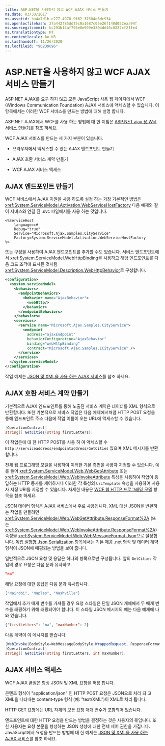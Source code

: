 ```yaml
---
title: ASP.NET을 사용하지 않고 WCF AJAX 서비스 만들기
ms.date: 03/30/2017
ms.assetid: ba4a7d1b-e277-4978-9f62-37684e6dc934
ms.openlocfilehash: 37a442f85ddf5c0a1687c05e26f140d052eaa94f
ms.sourcegitcommit: bc293b14af795e0e999e3304dd40c0222cf2ffe4
ms.translationtype: MT
ms.contentlocale: ko-KR
ms.lasthandoff: 11/26/2020
ms.locfileid: "96239096"
---
```

# <a name="creating-wcf-ajax-services-without-aspnet"></a>ASP.NET을 사용하지 않고 WCF AJAX 서비스 만들기

ASP.NET AJAX를 요구 하지 않고 모든 JavaScript 사용 웹 페이지에서 WCF (Windows Communication Foundation) AJAX 서비스에 액세스할 수 있습니다. 이 항목에서는 이러한 WCF 서비스를 만드는 방법에 대해 설명 합니다.  
  
 ASP.NET AJAX에서 WCF를 사용 하는 방법에 대 한 지침은 [ASP.NET ajax 용 Wcf 서비스 만들기](creating-wcf-services-for-aspnet-ajax.md)를 참조 하세요.  
  
 WCF AJAX 서비스를 만드는 세 가지 부분이 있습니다.  
  
- 브라우저에서 액세스할 수 있는 AJAX 엔드포인트 만들기  
  
- AJAX 호환 서비스 계약 만들기  
  
- WCF AJAX 서비스 액세스  
  
## <a name="creating-an-ajax-endpoint"></a>AJAX 엔드포인트 만들기  

 WCF 서비스에서 AJAX 지원을 사용 하도록 설정 하는 가장 기본적인 방법은 <xref:System.ServiceModel.Activation.WebServiceHostFactory> 다음 예제와 같이 서비스와 연결 된 .svc 파일에서를 사용 하는 것입니다.  
  
```text
<%ServiceHost
    language=c#  
    Debug="true"  
    Service="Microsoft.Ajax.Samples.CityService"  
    Factory=System.ServiceModel.Activation.WebServiceHostFactory  
%>  
```  
  
 또는 구성을 사용하여 AJAX 엔드포인트를 추가할 수도 있습니다. 서비스 엔드포인트에서 <xref:System.ServiceModel.WebHttpBinding>을 사용하고 해당 엔드포인트를 다음 코드 조각에 표시된 것처럼 <xref:System.ServiceModel.Description.WebHttpBehavior>로 구성합니다.  
  
```xml  
<configuration>  
  <system.serviceModel>  
    <behaviors>  
      <endpointBehaviors>  
        <behavior name="AjaxBehavior">  
          <webHttp/>  
        </behavior>  
      </endpointBehaviors>  
    </behaviors>  
    <services>  
      <service name="Microsoft.Ajax.Samples.CityService">  
        <endpoint
          address="ajaxEndpoint"  
          behaviorConfiguration="AjaxBehavior"  
          binding="webHttpBinding"  
          contract="Microsoft.Ajax.Samples.ICityService" />  
      </service>  
    </services>  
  </system.serviceModel>  
</configuration>  
```  
  
 작업 예제는 [JSON 및 XML을 사용 하는 AJAX 서비스](../samples/ajax-service-with-json-and-xml-sample.md)를 참조 하세요.  
  
## <a name="creating-an-ajax-compatible-service-contract"></a>AJAX 호환 서비스 계약 만들기  

 기본적으로 AJAX 엔드포인트를 통해 노출된 서비스 계약은 데이터를 XML 형식으로 반환합니다. 또한 기본적으로 서비스 작업은 다음 예제에서처럼 HTTP POST 요청을 통해 엔드포인트 주소 다음에 작업 이름이 오는 URL에 액세스할 수 있습니다.  
  
```csharp
[OperationContract]  
string[] GetCities(string firstLetters);  
```  
  
 이 작업은에 대 한 HTTP POST를 사용 하 여 액세스할 수 `http://serviceaddress/endpointaddress/GetCities` 있으며 XML 메시지를 반환 합니다.  
  
 전체 웹 프로그래밍 모델을 사용하여 이러한 기본 측면을 사용자 지정할 수 있습니다. 예를 들어 <xref:System.ServiceModel.Web.WebGetAttribute> 또는 <xref:System.ServiceModel.Web.WebInvokeAttribute> 특성을 사용하여 작업이 응답하는 HTTP 동사를 제어하거나 이러한 각 특성의 `UriTemplate` 속성을 사용하여 사용자 지정 URI를 지정할 수 있습니다. 자세한 내용은 [WCF 웹 HTTP 프로그래밍 모델](wcf-web-http-programming-model.md) 항목을 참조 하세요.  
  
 JSON 데이터 형식은 AJAX 서비스에서 주로 사용됩니다. XML 대신 JSON을 반환하는 작업을 만들려면 <xref:System.ServiceModel.Web.WebGetAttribute.ResponseFormat%2A> (또는 <xref:System.ServiceModel.Web.WebInvokeAttribute.ResponseFormat%2A>) 속성을 <xref:System.ServiceModel.Web.WebMessageFormat.Json>으로 설정합니다. [독립 실행형 Json Serialization](stand-alone-json-serialization.md) 항목에서는 기본 제공 .net 형식 및 데이터 계약 형식이 JSON에 매핑되는 방법을 보여 줍니다.  
  
 일반적으로 JSON 요청 및 응답은 하나의 항목으로만 구성됩니다. 앞의 `GetCities` 작업의 경우 요청은 다음 문과 유사하고.  
  
```json
"na"  
```  
  
 해당 요청에 대한 응답은 다음 문과 유사합니다.  
  
```json
["Nairobi", "Naples", "Nashville"]  
```  
  
 작업에서 추가 매개 변수를 가져올 경우 요청 스타일은 단일 JSON 개체에서 두 매개 변수를 래핑하기 위해 래핑되어야 합니다. 이 스타일 JSON 메시지의 예는 다음 예제에 나와 있습니다.  
  
```json  
{"firstLetters": "na", "maxNumber": 2}  
```  
  
 다음 계약이 이 메시지를 받습니다.  
  
```csharp
[WebInvoke(BodyStyle=WebMessageBodyStyle.WrappedRequest, ResponseFormat=WebMessageFormat.Json)]  
[OperationContract]  
string[] GetCities(string firstLetters, int maxNumber);  
```  
  
## <a name="accessing-ajax-services"></a>AJAX 서비스 액세스  

 WCF AJAX 끝점은 항상 JSON 및 XML 요청을 허용 합니다.  
  
 콘텐츠 형식이 "application/json" 인 HTTP POST 요청은 JSON으로 처리 되 고 XML을 나타내는 content-type 형식 (예: "text/XML")이 XML로 처리 됩니다.  
  
 HTTP GET 요청에는 URL 자체의 모든 요청 매개 변수가 포함되어 있습니다.  
  
 엔드포인트에 대한 HTTP 요청을 만드는 방법을 결정하는 것은 사용자의 몫입니다. 또한 사용자는 요청 본문을 형성하는 JSON 생성에 대한 전체 제어 권한을 가집니다. JavaScript에서 요청을 만드는 방법에 대 한 예제는 [JSON 및 XML을 사용 하는 AJAX 서비스](../samples/ajax-service-with-json-and-xml-sample.md)를 참조 하세요.
